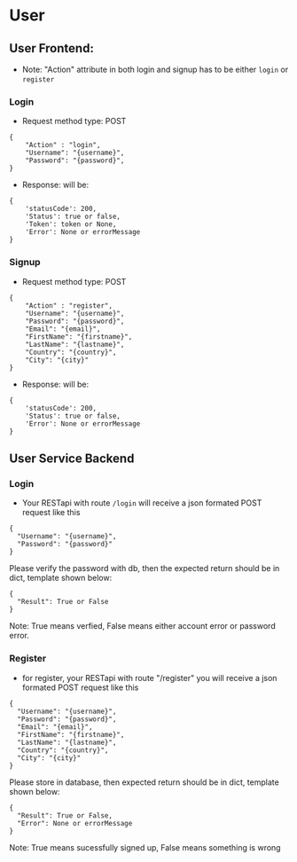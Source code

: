 # User  

## User Frontend:
 - Note: "Action" attribute in both login and signup has to be either `login` or `register`
### Login
- Request method type: POST      
 ```
 {
     "Action" : "login",
     "Username": "{username}",
     "Password": "{password}",
 }
 ```
- Response: will be: 
```
{
    'statusCode': 200,
    'Status': true or false,
    'Token': token or None,
    'Error': None or errorMessage
}
```

### Signup
- Request method type: POST         
 ```
 {
     "Action" : "register",
     "Username": "{username}",
     "Password": "{password}",
     "Email": "{email}",
     "FirstName": "{firstname}",
     "LastName": "{lastname}",
     "Country": "{country}",
     "City": "{city}"
 }
 ```
 - Response: will be: 
```
{
    'statusCode': 200,
    'Status': true or false,
    'Error': None or errorMessage
}
```

## User Service Backend

### Login
 - Your RESTapi with route `/login` will receive a json formated POST request like this       
 ```
 {
   "Username": "{username}",
   "Password": "{password}"
 }
 ```
   Please verify the password with db, then the expected return should be in dict, template shown below:
 ```
 {
   "Result": True or False   
 }
 ```        
   Note: True means verfied, False means either account error or password error.

### Register
 - for register, your RESTapi with route "/register" you will receive a json formated POST request like this              
 ```
 {
   "Username": "{username}",
   "Password": "{password}",
   "Email": "{email}",
   "FirstName": "{firstname}",
   "LastName": "{lastname}",
   "Country": "{country}",
   "City": "{city}"   
 }          
 ```
   Please store in database, then expected return should be in dict, template shown below:          
 ```    
 {
   "Result": True or False,
   "Error": None or errorMessage
 }
 ```            
   Note: True means sucessfully signed up, False means something is wrong
 
